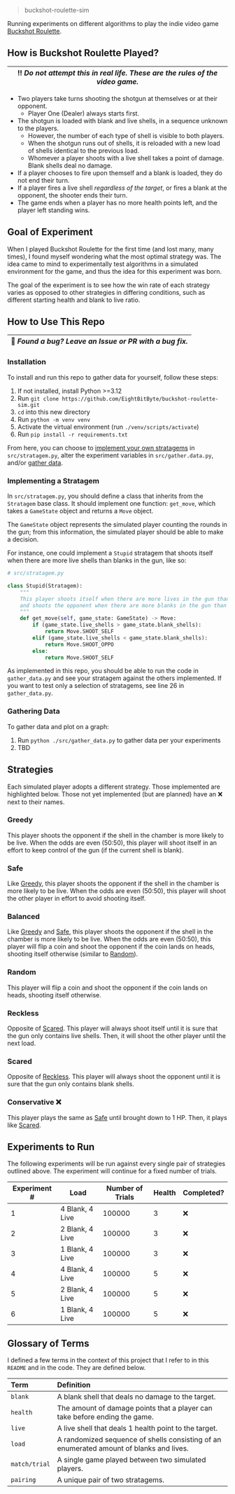 > buckshot-roulette-sim

Running experiments on different algorithms to play the indie video game [Buckshot Roulette](https://store.steampowered.com/app/2835570/Buckshot_Roulette/).

## How is Buckshot Roulette Played?
| :bangbang: *Do not attempt this in real life. These are the rules of the video game.* |
| - |

- Two players take turns shooting the shotgun at themselves or at their opponent. 
    - Player One (Dealer) always starts first.
- The shotgun is loaded with blank and live shells, in a sequence unknown to the players. 
    - However, the number of each type of shell is visible to both players. 
    - When the shotgun runs out of shells, it is reloaded with a new load of shells identical to the previous load. 
    - Whomever a player shoots with a live shell takes a point of damage. Blank shells deal no damage. 
- If a player chooses to fire upon themself and a blank is loaded, they do not end their turn. 
- If a player fires a live shell *regardless of the target*, or fires a blank at the opponent, the shooter ends their turn. 
- The game ends when a player has no more health points left, and the player left standing wins.

## Goal of Experiment
When I played Buckshot Roulette for the first time (and lost many, many times), I found myself wondering what the most optimal strategy was. The idea came to mind to experimentally test algorithms in a simulated environment for the game, and thus the idea for this experiment was born.

The goal of the experiment is to see how the win rate of each strategy varies as opposed to other strategies in differing conditions, such as different starting health and blank to live ratio.

## How to Use This Repo

| :bug: *Found a bug? Leave an Issue or PR with a bug fix.* |
| - |

### Installation
To install and run this repo to gather data for yourself, follow these steps:

1. If not installed, install Python >=3.12
2. Run `git clone https://github.com/EightBitByte/buckshot-roulette-sim.git`
3. `cd` into this new directory
4. Run `python -m venv venv`
5. Activate the virtual environment (run `./venv/scripts/activate`)
6. Run `pip install -r requirements.txt`

From here, you can choose to [implement your own stratagems](#implementing-a-stratagem) in `src/stratagem.py`, alter the experiment variables in `src/gather.data.py`, and/or [gather data](#gathering-data).

### Implementing a Stratagem
In `src/stratagem.py`, you should define a class that inherits from the `Stratagem` base class. It should implement one function: `get_move`, which takes a `GameState` object and returns a `Move` object.

The `GameState` object represents the simulated player counting the rounds in the gun; from this information, the simulated player should be able to make a decision.

For instance, one could implement a `Stupid` stratagem that shoots itself when there are more live shells than blanks in the gun, like so:

```python
# src/stratagem.py

class Stupid(Stratagem):
    """
    This player shoots itself when there are more lives in the gun than blanks,
    and shoots the opponent when there are more blanks in the gun than lives.
    """
    def get_move(self, game_state: GameState) -> Move:
        if (game_state.live_shells > game_state.blank_shells):
            return Move.SHOOT_SELF
        elif (game_state.live_shells < game_state.blank_shells):
            return Move.SHOOT_OPPO
        else:
            return Move.SHOOT_SELF
```

As implemented in this repo, you should be able to run the code in `gather_data.py` and see your stratagem against the others implemented. If you want to test only a selection of stratagems, see line 26 in `gather_data.py`.

### Gathering Data
To gather data and plot on a graph:

1. Run `python ./src/gather_data.py` to gather data per your experiments
2. TBD

## Strategies
Each simulated player adopts a different strategy. Those implemented are highlighted below. Those not yet implemented (but are planned) have an :x: next to their names.

### Greedy
This player shoots the opponent if the shell in the chamber is more likely to be live. When the odds are even (50:50), this player will shoot itself in an effort to keep control of the gun (if the current shell is blank).

### Safe
Like [Greedy](#greedy), this player shoots the opponent if the shell in the chamber is more likely to be live. When the odds are even (50:50), this player will shoot the other player in effort to avoid shooting itself.

### Balanced
Like [Greedy](#greedy) and [Safe](#safe), this player shoots the opponent if the shell in the chamber is more likely to be live. When the odds are even (50:50), this player will flip a coin and shoot the opponent if the coin lands on heads, shooting itself otherwise (similar to [Random](#random)).

### Random
This player will flip a coin and shoot the opponent if the coin lands on heads, shooting itself otherwise.

### Reckless
Opposite of [Scared](#scared). This player will always shoot itself until it is sure that the gun only contains live shells. Then, it will shoot the other player until the next load.

### Scared
Opposite of [Reckless](#reckless). This player will always shoot the opponent until it is sure that the gun only contains blank shells.

### Conservative :x:
This player plays the same as [Safe](#Safe) until brought down to 1 HP. Then, it plays like [Scared](#scared).


## Experiments to Run
The following experiments will be run against every single pair of strategies outlined above. The experiment will continue for a fixed number of trials.

| Experiment # | Load            | Number of Trials | Health | Completed? |
| ------------ | --------------- | ---------------- | ------ | ---------- |
| 1            | 4 Blank, 4 Live | 100000           | 3      | :x:        |
| 2            | 2 Blank, 4 Live | 100000           | 3      | :x:        |
| 3            | 1 Blank, 4 Live | 100000           | 3      | :x:        |
| 4            | 4 Blank, 4 Live | 100000           | 5      | :x:        |
| 5            | 2 Blank, 4 Live | 100000           | 5      | :x:        |
| 6            | 1 Blank, 4 Live | 100000           | 5      | :x:        |

## Glossary of Terms
I defined a few terms in the context of this project that I refer to in this `README` and in the code. They are defined below.

| Term          | Definition                                                                              |
| :------------ | :-------------------------------------------------------------------------------------- |
| `blank`       | A blank shell that deals no damage to the target.                                       |
| `health`      | The amount of damage points that a player can take before ending the game.              |
| `live`        | A live shell that deals 1 health point to the target.                                   |
| `load`        | A randomized sequence of shells consisting of an enumerated amount of blanks and lives. |
| `match/trial` | A single game played between two simulated players.                                     |
| `pairing`     | A unique pair of two stratagems.                                                        |